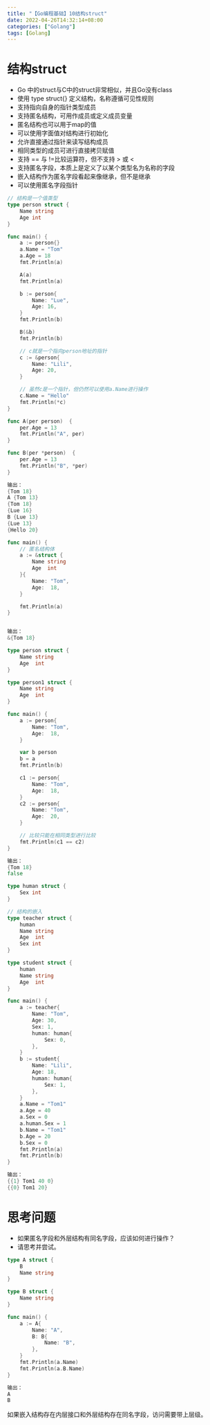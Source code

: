 ```yaml
---
title: "【Go编程基础】10结构struct"
date: 2022-04-26T14:32:14+08:00
categories: ["Golang"]
tags: [Golang]
---
```

# 结构struct
- Go 中的struct与C中的struct非常相似，并且Go没有class
- 使用 type <Name> struct{} 定义结构，名称遵循可见性规则
- 支持指向自身的指针类型成员
- 支持匿名结构，可用作成员或定义成员变量
- 匿名结构也可以用于map的值
- 可以使用字面值对结构进行初始化
- 允许直接通过指针来读写结构成员
- 相同类型的成员可进行直接拷贝赋值
- 支持 == 与 !=比较运算符，但不支持 > 或 <
- 支持匿名字段，本质上是定义了以某个类型名为名称的字段
- 嵌入结构作为匿名字段看起来像继承，但不是继承
- 可以使用匿名字段指针

```go
// 结构是一个值类型
type person struct {
	Name string
	Age int
}

func main() {
	a := person{}
	a.Name = "Tom"
	a.Age = 18
	fmt.Println(a)

	A(a)
	fmt.Println(a)

	b := person{
		Name: "Lue",
		Age: 16,
	}
	fmt.Println(b)

	B(&b)
	fmt.Println(b)

	// c就是一个指向person地址的指针
	c := &person{
		Name: "Lili",
		Age: 20,
	}

	// 虽然c是一个指针，但仍然可以使用a.Name进行操作
	c.Name = "Hello"
	fmt.Println(*c)
}

func A(per person)  {
	per.Age = 13
	fmt.Println("A", per)
}

func B(per *person)  {
	per.Age = 13
	fmt.Println("B", *per)
}

输出：
{Tom 18}
A {Tom 13}
{Tom 18}
{Lue 16}
B {Lue 13}
{Lue 13}
{Hello 20}
```

```go
func main() {
    // 匿名结构体
	a := &struct {
		Name string
		Age  int
	}{
		Name: "Tom",
		Age:  18,
	}

	fmt.Println(a)
}


输出：
&{Tom 18}
```

```go
type person struct {
	Name string
	Age  int
}

type person1 struct {
	Name string
	Age  int
}

func main() {
	a := person{
		Name: "Tom",
		Age:  18,
	}

	var b person
	b = a
	fmt.Println(b)

	c1 := person{
		Name: "Tom",
		Age:  18,
	}
	c2 := person{
		Name: "Tom",
		Age:  20,
	}

	// 比较只能在相同类型进行比较
	fmt.Println(c1 == c2)
}

输出：
{Tom 18}
false
```

```go
type human struct {
	Sex int
}

// 结构的嵌入
type teacher struct {
	human
	Name string
	Age  int
	Sex int
}

type student struct {
	human
	Name string
	Age  int
}

func main() {
	a := teacher{
		Name: "Tom",
		Age: 30,
		Sex: 1,
		human: human{
			Sex: 0,
		},
	}
	b := student{
		Name: "Lili",
		Age: 18,
		human: human{
			Sex: 1,
		},
	}
	a.Name = "Tom1"
	a.Age = 40
	a.Sex = 0
	a.human.Sex = 1
	b.Name = "Tom1"
	b.Age = 20
	b.Sex = 0
	fmt.Println(a)
	fmt.Println(b)
}

输出：
{{1} Tom1 40 0}
{{0} Tom1 20}
```

# 思考问题
- 如果匿名字段和外层结构有同名字段，应该如何进行操作？
- 请思考并尝试。

```go
type A struct {
	B
	Name string
}

type B struct {
	Name string
}

func main() {
	a := A{
		Name: "A",
		B: B{
			Name: "B",
		},
	}
	fmt.Println(a.Name)
	fmt.Println(a.B.Name)
}

输出：
A
B
```

如果嵌入结构存在内层接口和外层结构存在同名字段，访问需要带上层级。

